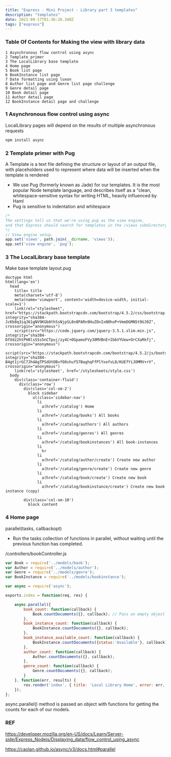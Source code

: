 ```yaml
---
title: "Express - Mini Project - Library part 3 templates"
description: "templates"
date: 2021-09-17T01:36:26.340Z
tags: ["express"]
---
```

### Table Of Contents for Making the view with library data
```
1 Asynchronous flow control using async
2 Template primer
3 The LocalLibrary base template
4 Home page
5 Book list page
6 BookInstance list page
7 Date formatting using luxon
8 Author list page and Genre list page challenge
9 Genre detail page
10 Book detail page
11 Author detail page
12 BookInstance detail page and challenge
```
### 1 Asynchronous flow control using async
LocalLibrary pages will depend on the results of multiple asynchronous requests

``` bash
npm install async
```
### 2 Template primer with Pug
A Template is a text file defining the structure or layout of an output file, with placeholders used to represent where data will be inserted when the template is rendered
-  We use Pug (formerly known as Jade) for our templates. It is the most popular Node template language, and describes itself as a "clean, whitespace-sensitive syntax for writing HTML, heavily influenced by Haml
- Pug is sensitive to indentation and whitespace 
``` js
/*
The settings tell us that we're using pug as the view engine, 
and that Express should search for templates in the /views subdirectory.
*/
// View engine setup.
app.set('views', path.join(__dirname, 'views'));
app.set('view engine', 'pug');
```

### 3 The LocalLibrary base template

Make base template
layout.pug
``` pug
doctype html
html(lang='en')
  head
    title= title
    meta(charset='utf-8')
    meta(name='viewport', content='width=device-width, initial-scale=1')
    link(rel="stylesheet", href="https://stackpath.bootstrapcdn.com/bootstrap/4.5.2/css/bootstrap.min.css", integrity="sha384-JcKb8q3iqJ61gNV9KGb8thSsNjpSL0n8PARn9HuZOnIxN0hoP+VmmDGMN5t9UJ0Z", crossorigin="anonymous")
    script(src="https://code.jquery.com/jquery-3.5.1.slim.min.js", integrity="sha384-DfXdz2htPH0lsSSs5nCTpuj/zy4C+OGpamoFVy38MVBnE+IbbVYUew+OrCXaRkfj", crossorigin="anonymous")
    script(src="https://stackpath.bootstrapcdn.com/bootstrap/4.5.2/js/bootstrap.min.js", integrity="sha384-B4gt1jrGC7Jh4AgTPSdUtOBvfO8shuf57BaghqFfPlYxofvL8/KUEfYiJOMMV+rV", crossorigin="anonymous")
    link(rel='stylesheet', href='/stylesheets/style.css')
  body
    div(class='container-fluid')
      div(class='row')
        div(class='col-sm-2')
          block sidebar
            ul(class='sidebar-nav')
              li
                a(href='/catalog') Home
              li
                a(href='/catalog/books') All books
              li
                a(href='/catalog/authors') All authors
              li
                a(href='/catalog/genres') All genres
              li
                a(href='/catalog/bookinstances') All book-instances
              li
                hr
              li
                a(href='/catalog/author/create') Create new author
              li
                a(href='/catalog/genre/create') Create new genre
              li
                a(href='/catalog/book/create') Create new book
              li
                a(href='/catalog/bookinstance/create') Create new book instance (copy)

        div(class='col-sm-10')
          block content

```

### 4 Home page

parallel(tasks, callbackopt)
- Run the tasks collection of functions in parallel, without waiting until the previous function has completed.


/controllers/bookController.js
```js
var Book = require('../models/book');
var Author = require('../models/author');
var Genre = require('../models/genre');
var BookInstance = require('../models/bookinstance');

var async = require('async');

exports.index = function(req, res) {

    async.parallel({
        book_count: function(callback) {
            Book.countDocuments({}, callback); // Pass an empty object as match condition to find all documents of this collection
        },
        book_instance_count: function(callback) {
            BookInstance.countDocuments({}, callback);
        },
        book_instance_available_count: function(callback) {
            BookInstance.countDocuments({status:'Available'}, callback);
        },
        author_count: function(callback) {
            Author.countDocuments({}, callback);
        },
        genre_count: function(callback) {
            Genre.countDocuments({}, callback);
        }
    }, function(err, results) {
        res.render('index', { title: 'Local Library Home', error: err, data: results });
    });
};
```
async.parallel() method is passed an object with functions for getting the counts for each of our models.

 
### REF
https://developer.mozilla.org/en-US/docs/Learn/Server-side/Express_Nodejs/Displaying_data/flow_control_using_async
 
 https://caolan.github.io/async/v3/docs.html#parallel
 